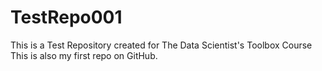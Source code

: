# TestRepo001
This is a Test Repository created for The Data Scientist's Toolbox Course
This is also my first repo on GitHub.
